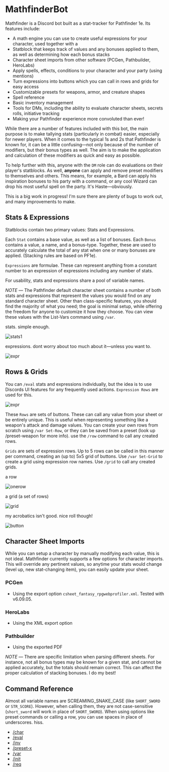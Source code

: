 # MathfinderBot

Mathfinder is a Discord bot built as a stat-tracker for Pathfinder 1e. Its features include:

- A math engine you can use to create useful expressions for your character, used together with a
- Statblock that keeps track of values and any bonuses applied to them, as well as determining how each bonus stacks
- Character sheet imports from other software (PCGen, Pathbuilder, HeroLabs)
- Apply spells, effects, conditions to your character and your party (using mentions)
- Turn expressions into buttons which you can call in rows and grids for easy access
- Customizable presets for weapons, armor, and creature shapes
- Spell reference
- Basic inventory management
- Tools for DMs, including the ability to evaluate character sheets, secrets rolls, initiative tracking
- Making your Pathfinder experience more convoluted than ever!


While there are a number of features included with this bot, the main purpose is to make tallying stats (particularly in combat) easier, especially for newer players. When it comes to the typical 1s and 2s that Pathfinder is known for, it can be a little confusing—not only because of the number of modifiers, but their bonus types as well. The aim is to make the application and calculation of these modifiers as quick and easy as possible.

To help further with this, anyone with the `DM` role can do evaluations on their player's statblocks. As well, **anyone** can apply and remove preset modifiers to themselves and others. This means, for example, a Bard can apply his inspiration bonuses to his party with a command, or any cool Wizard can drop his most useful spell on the party. It's Haste—obviously.

This is a big work in progress! I'm sure there are plenty of bugs to work out, and many improvements to make. 

## Stats & Expressions
Statblocks contain two primary values: Stats and Expressions. 

Each `Stat` contains a base value, as well as a list of bonuses. Each `Bonus` contains a value, a name, and a bonus-type. Together, these are used to accurately calculate the total of any stat when one or many bonuses are applied. (Stacking rules are based on PF1e).

`Expressions` are formulae. These can represent anything from a constant number to an expression of expressions including any number of stats. 

For usability, stats and expressions share a pool of variable names.

*NOTE* — The Pathfinder default character sheet contains a number of both stats and expressions that represent the values you would find on any standard character sheet. Other than class-specific features, you should find the majority of what you need; the goal is minimal setup, while offering the freedom for anyone to customize it how they choose. You can view these values with the List-Vars command using `/var`.

stats. simple enough.

![stats1](https://user-images.githubusercontent.com/10622391/192097536-4b77e851-29f9-4a46-8336-e846e4ea142f.jpg)

expressions. dont worry about too much about it—unless you want to.

![expr](https://user-images.githubusercontent.com/10622391/192116307-e73c3cd1-1c4b-4b7e-9ad7-fd051ce01e1c.jpg)


## Rows & Grids
You can `/eval` stats and expressions individually, but the idea is to use Discords UI features for any frequently used actions. `Expression Rows` are used for this.

![expr](https://user-images.githubusercontent.com/10622391/193103316-36802b25-9370-4375-b8ff-3821b18ba8f9.jpg)

These `Rows` are sets of buttons. These can call any value from your sheet or be entirely unique. This is useful when representing something like a weapon's attack and damage values. You can create your own rows from scratch using `/var Set-Row`, or they can be saved from a preset (look up /preset-weapon for more info). use the `/row` command to call any created rows.

`Grids` are sets of expression rows. Up to 5 rows can be called in this manner per command, creating an (up to) 5x5 grid of buttons. Use `/var Set-Grid` to create a grid using expression row names. Use `/grid` to call any created grids.

a row

![onerow](https://user-images.githubusercontent.com/10622391/192144466-0847fa71-1a0a-4820-8700-91190e345365.jpg)

a grid (a set of rows)

![grid](https://user-images.githubusercontent.com/10622391/192144484-d20f109e-19d9-4562-8a28-d1795dbd3531.jpg)

my acrobatics isn't good. nice roll though!

![button](https://user-images.githubusercontent.com/10622391/192144530-b4805f75-6ac6-4db2-a477-7a615342878e.jpg)

## Character Sheet Imports
While you can setup a character by manually modifying each value, this is not ideal. Mathfinder currently supports a few options for character imports. This will override any pertinent values, so anytime your stats would change (level up, new stat-changing item), you can easily update your sheet.

### PCGen
 - Using the export option `csheet_fantasy_rpgwebprofiler.xml`. Tested with v6.09.05.

### HeroLabs
 - Using the XML export option

### Pathbuilder
 - Using the exported PDF

*NOTE* — There are specific limitation when parsing different sheets. For instance, not all bonus types may be known for a given stat, and cannot be applied accurately, but the totals should remain correct. This can affect the proper calculation of stacking bonuses. I do my best!


## Command Reference
Almost all variable names are SCREAMING_SNAKE_CASE (like `SHORT_SWORD` or `STR_SCORE`). However, when calling them, they are not case-sensitive (`short_sword` will work in place of `SHORT_SWORD`). When using options like preset commands or calling a row, you can use spaces in place of underscores. hiss.

- [/char](https://github.com/Gellybean/Mathfinder-Bot/blob/main/char.md) 
- [/eval](https://github.com/Gellybean/Mathfinder-Bot/blob/main/eval.md) 
- [/inv](https://github.com/Gellybean/Mathfinder-Bot/blob/main/inv.md)
- [/preset-x](https://github.com/Gellybean/Mathfinder-Bot/blob/main/presets.md)
- [/var](https://github.com/Gellybean/Mathfinder-Bot/blob/main/var.md)
- [/init](https://github.com/Gellybean/Mathfinder-Bot/blob/main/init.md)
- [/req](https://github.com/Gellybean/Mathfinder-Bot/blob/main/req.md)

